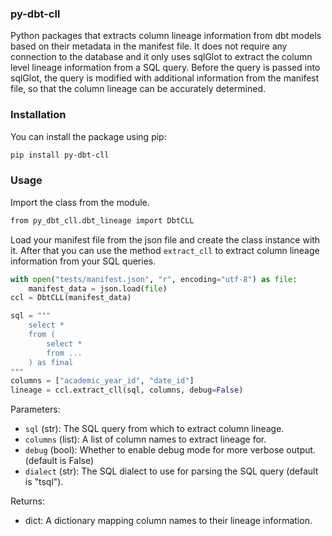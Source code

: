### py-dbt-cll

Python packages that extracts column lineage information from dbt models based on their metadata in the manifest file. It does not require any connection to the database and it only uses sqlGlot to extract the column level lineage information from a SQL query. Before the query is passed into sqlGlot, the query is modified with additional information from the manifest file, so that the column lineage can be accurately determined.

### Installation

You can install the package using pip:

```bash
pip install py-dbt-cll
```

### Usage

Import the class from the module.

```bash
from py_dbt_cll.dbt_lineage import DbtCLL
```

Load your manifest file from the json file and create the class instance with it. After that you can use the method `extract_cll` to extract column lineage information from your SQL queries.

```py
with open("tests/manifest.json", "r", encoding="utf-8") as file:
    manifest_data = json.load(file)
ccl = DbtCLL(manifest_data)

sql = """
    select *
    from (
        select *
        from ...
    ) as final
"""
columns = ["academic_year_id", "date_id"]
lineage = ccl.extract_cll(sql, columns, debug=False)
```

Parameters:

- `sql` (str): The SQL query from which to extract column lineage.
- `columns` (list): A list of column names to extract lineage for.
- `debug` (bool): Whether to enable debug mode for more verbose output. (default is False)
- `dialect` (str): The SQL dialect to use for parsing the SQL query (default is "tsql").

Returns:

- dict: A dictionary mapping column names to their lineage information.
